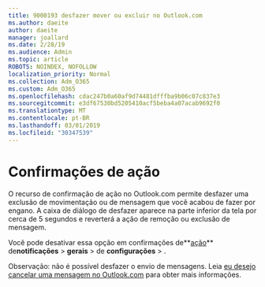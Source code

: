```yaml
---
title: 9000193 desfazer mover ou excluir no Outlook.com
ms.author: daeite
author: daeite
manager: joallard
ms.date: 2/28/19
ms.audience: Admin
ms.topic: article
ROBOTS: NOINDEX, NOFOLLOW
localization_priority: Normal
ms.collection: Adm_O365
ms.custom: Adm_O365
ms.openlocfilehash: cdac247b0a60af9d74481dfffba9b06c07c837e3
ms.sourcegitcommit: e3df67530bd5205410acf5beba4a07acab9692f0
ms.translationtype: MT
ms.contentlocale: pt-BR
ms.lasthandoff: 03/01/2019
ms.locfileid: "30347539"
---
```

# <a name="action-confirmations"></a>Confirmações de ação

O recurso de confirmação de ação no Outlook.com permite desfazer uma exclusão de movimentação ou de mensagem que você acabou de fazer por engano. A caixa de diálogo de desfazer aparece na parte inferior da tela por cerca de 5 segundos e reverterá a ação de remoção ou exclusão de mensagem.

Você pode desativar essa opção em confirmações de**[ação](https://outlook.live.com/mail/options/general/notifications)** de**notificações** > **gerais** > de **configurações** > .

Observação: não é possível desfazer o envio de mensagens. Leia [eu desejo cancelar uma mensagem no Outlook.com](https://support.office.com/article/c069ddde-5282-4085-8f4c-d7b133324f8a) para obter mais informações.